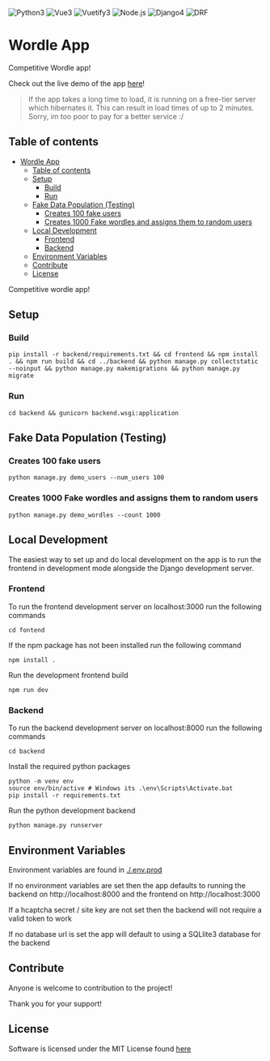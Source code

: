 ![Python3](https://img.shields.io/badge/python-3.x-blue.svg)
![Vue3](https://img.shields.io/badge/vue-3.x-brightgreen.svg)
![Vuetify3](https://img.shields.io/badge/vuetify-3.x-blueviolet.svg)
![Node.js](https://img.shields.io/badge/node.js-18.x-green.svg)
![Django4](https://img.shields.io/badge/django-4.x-darkgreen.svg)
![DRF](https://img.shields.io/badge/django--rest--framework-3.x-red.svg)


# Wordle App

Competitive Wordle app!

Check out the live demo of the app [here](https://wordle-app2.onrender.com)!
> If the app takes a long time to load, it is running on a free-tier server which hibernates it.  This can result in load times of up to 2 minutes.  Sorry, im too poor to pay for a better service :/

## Table of contents
- [Wordle App](#wordle-app)
  - [Table of contents](#table-of-contents)
  - [Setup](#setup)
    - [Build](#build)
    - [Run](#run)
  - [Fake Data Population (Testing)](#fake-data-population-testing)
    - [Creates 100 fake users](#creates-100-fake-users)
    - [Creates 1000 Fake wordles and assigns them to random users](#creates-1000-fake-wordles-and-assigns-them-to-random-users)
  - [Local Development](#local-development)
    - [Frontend](#frontend)
    - [Backend](#backend)
  - [Environment Variables](#environment-variables)
  - [Contribute](#contribute)
  - [License](#license)


Competitive wordle app!

## Setup

### Build
```
pip install -r backend/requirements.txt && cd frontend && npm install . && npm run build && cd ../backend && python manage.py collectstatic --noinput && python manage.py makemigrations && python manage.py migrate
```

### Run
```
cd backend && gunicorn backend.wsgi:application
```


## Fake Data Population (Testing)

### Creates 100 fake users
```
python manage.py demo_users --num_users 100
```

### Creates 1000 Fake wordles and assigns them to random users
```
python manage.py demo_wordles --count 1000
```

## Local Development

The easiest way to set up and do local development on the app is to run the frontend in development mode alongside the Django development server.

### Frontend

To run the frontend development server on localhost:3000 run the following commands
```
cd fontend
```

If the npm package has not been installed run the following command
```
npm install .
```

Run the development frontend build
```
npm run dev
```

### Backend

To run the backend development server on localhost:8000 run the following commands
```
cd backend
```

Install the required python packages
```
python -m venv env
source env/bin/active # Windows its .\env\Scripts\Activate.bat
pip install -r requirements.txt
```

Run the python development backend
```
python manage.py runserver
```


## Environment Variables

Environment variables are found in [./.env.prod](./.env.prod)

If no environment variables are set then the app defaults to running the backend on http://localhost:8000 and the frontend on http://localhost:3000

If a hcaptcha secret / site key are not set then the backend will not require a valid token to work

If no database url is set the app will default to using a SQLlite3 database for the backend

## Contribute

Anyone is welcome to contribution to the project!

Thank you for your support!

## License

Software is licensed under the MIT License found [here](./LICENSE)
